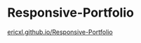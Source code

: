 # Responsive-Portfolio

[ericxl.github.io/Responsive-Portfolio](http://ericxl.github.io/Responsive-Portfolio)
